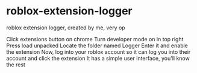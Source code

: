 # roblox-extension-logger
roblox extension logger, created by me, very op

<How to use>

Click extensions button on chrome
Turn developer mode on in top right
Press load unpacked
Locate the folder named Logger
Enter it and enable the extension
Now, log into your roblox account so it can log you into their account and click the extension
It has a simple user interface, you'll know the rest
